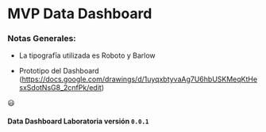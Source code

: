 # MVP Data Dashboard

### Notas Generales:

+ La tipografīa utilizada es Roboto y Barlow


+ Prototipo del Dashboard (https://docs.google.com/drawings/d/1uyqxbtyvaAg7U6hbUSKMeqKtHesxSdotNsG8_2cnfPk/edit)
 


 :smiley:

#### Data Dashboard Laboratoria versión `0.0.1` 
